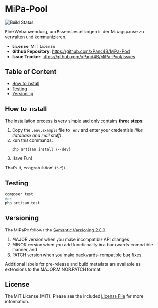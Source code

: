 # MiPa-Pool
![Build Status](https://github.com/xPand4B/MiPa-Pool/workflows/CI/badge.svg)

Eine Webanwendung, um Essensbestellungen in der Mittagspause zu verwalten und kommunizieren.

- **License**: MIT License
- **Github Repository**: <https://github.com/xPand4B/MiPa-Pool>
- **Issue Tracker**: <https://github.com/xPand4B/MiPa-Pool/issues>

## Table of Content
- [How to install](#how-to-install)
- [Testing](#testing)
- [Versioning](#versioning)

## How to install
The installation process is very simple and only contains **three steps**:
1. Copy the `.env.example` file to `.env` and enter your credentials _(like database and mail stuff)_.
2. Run this commands:
    ```bash
    php artisan install {--dev}
    ```
3. Have Fun!

That's it, congratulation! \(^-^)/

## Testing
```bash
composer test
#or
php artisan test
```

## Versioning
The MiPaPo follows the [Semantic Versioning 2.0.0](https://semver.org/).
1. MAJOR version when you make incompatible API changes,
2. MINOR version when you add functionality in a backwards-compatible manner, and
3. PATCH version when you make backwards-compatible bug fixes.

Additional labels for pre-release and build metadata are available as extensions to the MAJOR.MINOR.PATCH format.

## License
The MIT License (MIT). Please see the included [License File](LICENSE.md) for more information.
